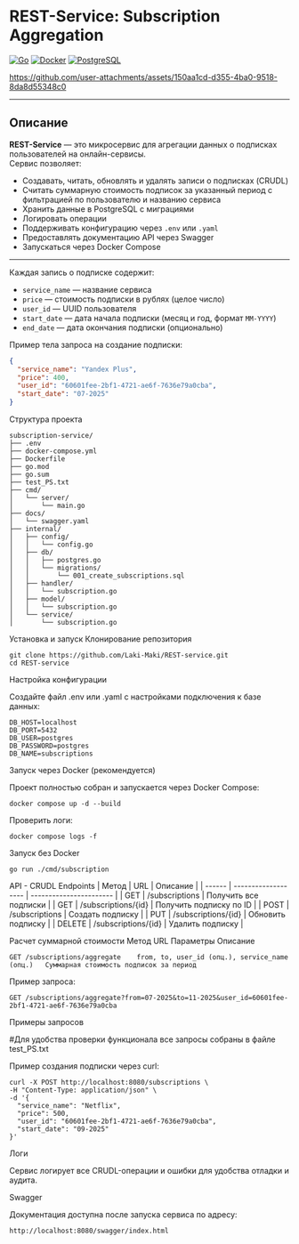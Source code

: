 # REST-Service: Subscription Aggregation

[![Go](https://img.shields.io/badge/Go-1.21-blue?logo=go&logoColor=white)](https://golang.org/)
[![Docker](https://img.shields.io/badge/Docker-Ready-blue?logo=docker&logoColor=white)](https://www.docker.com/)
[![PostgreSQL](https://img.shields.io/badge/PostgreSQL-13-blue?logo=postgresql&logoColor=white)](https://www.postgresql.org/)


https://github.com/user-attachments/assets/150aa1cd-d355-4ba0-9518-8da8d55348c0


---

## Описание

**REST-Service** — это микросервис для агрегации данных о подписках пользователей на онлайн-сервисы.  
Сервис позволяет:

- Создавать, читать, обновлять и удалять записи о подписках (CRUDL)
- Считать суммарную стоимость подписок за указанный период с фильтрацией по пользователю и названию сервиса
- Хранить данные в PostgreSQL с миграциями
- Логировать операции
- Поддерживать конфигурацию через `.env` или `.yaml`
- Предоставлять документацию API через Swagger
- Запускаться через Docker Compose

---


Каждая запись о подписке содержит:

- `service_name` — название сервиса
- `price` — стоимость подписки в рублях (целое число)
- `user_id` — UUID пользователя
- `start_date` — дата начала подписки (месяц и год, формат `MM-YYYY`)
- `end_date` — дата окончания подписки (опционально)


Пример тела запроса на создание подписки:

```json
{
  "service_name": "Yandex Plus",
  "price": 400,
  "user_id": "60601fee-2bf1-4721-ae6f-7636e79a0cba",
  "start_date": "07-2025"
}
```


Структура проекта
```
subscription-service/
├── .env
├── docker-compose.yml
├── Dockerfile
├── go.mod
├── go.sum
├── test_PS.txt
├── cmd/
│   └── server/
│       └── main.go
├── docs/
│   └── swagger.yaml
├── internal/
│   ├── config/
│   │   └── config.go
│   ├── db/
│   │   ├── postgres.go
│   │   └── migrations/
│   │       └── 001_create_subscriptions.sql
│   ├── handler/
│   │   └── subscription.go
│   ├── model/
│   │   └── subscription.go
│   └── service/
│       └── subscription.go

```
Установка и запуск
Клонирование репозитория
```
git clone https://github.com/Laki-Maki/REST-service.git
cd REST-service
```

Настройка конфигурации

Создайте файл .env или .yaml с настройками подключения к базе данных:
```
DB_HOST=localhost
DB_PORT=5432
DB_USER=postgres
DB_PASSWORD=postgres
DB_NAME=subscriptions
```
Запуск через Docker (рекомендуется)

Проект полностью собран и запускается через Docker Compose:
```
docker compose up -d --build
```

Проверить логи:
```
docker compose logs -f
```
Запуск без Docker
```
go run ./cmd/subscription
```
API - CRUDL Endpoints
| Метод  | URL                 | Описание                |
| ------ | ------------------- | ----------------------- |
| GET    | /subscriptions      | Получить все подписки   |
| GET    | /subscriptions/{id} | Получить подписку по ID |
| POST   | /subscriptions      | Создать подписку        |
| PUT    | /subscriptions/{id} | Обновить подписку       |
| DELETE | /subscriptions/{id} | Удалить подписку        |


Расчет суммарной стоимости
Метод	URL	Параметры	Описание
```
GET	/subscriptions/aggregate	from, to, user_id (опц.), service_name (опц.)	Суммарная стоимость подписок за период
```
Пример запроса:
```
GET /subscriptions/aggregate?from=07-2025&to=11-2025&user_id=60601fee-2bf1-4721-ae6f-7636e79a0cba
```
Примеры запросов

#Для удобства проверки функционала все запросы собраны в файле test_PS.txt


Пример создания подписки через curl:
```
curl -X POST http://localhost:8080/subscriptions \
-H "Content-Type: application/json" \
-d '{
  "service_name": "Netflix",
  "price": 500,
  "user_id": "60601fee-2bf1-4721-ae6f-7636e79a0cba",
  "start_date": "09-2025"
}'
```
Логи

Сервис логирует все CRUDL-операции и ошибки для удобства отладки и аудита.

Swagger

Документация доступна после запуска сервиса по адресу:

```
http://localhost:8080/swagger/index.html
```
